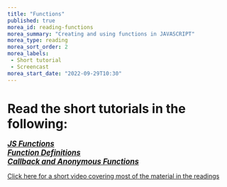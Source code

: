 ```yaml
---
title: "Functions"
published: true
morea_id: reading-functions
morea_summary: "Creating and using functions in JAVASCRIPT"
morea_type: reading
morea_sort_order: 2
morea_labels:
 - Short tutorial
 - Screencast 
morea_start_date: "2022-09-29T10:30"
---
```

# Read the short tutorials in the following:

<a href="https://www.w3schools.com/js/js_functions.asp"><i><b><big>*JS Functions*</big></b></i></a>
<br>
<a href="https://www.w3schools.com/js/js_function_definition.asp"><i><b><big>*Function Definitions*</big></b></i></a>
<br>
<a href="https://www.freecodecamp.org/news/javascript-callback-functions-what-are-callbacks-in-js-and-how-to-use-them/"><i><b><big>*Callback and Anonymous Functions*</big></b></i></a>


[Click here for a short video covering most of the material in the readings](https://www.youtube.com/watch?v=Tvu1FqhOUrQ) 


